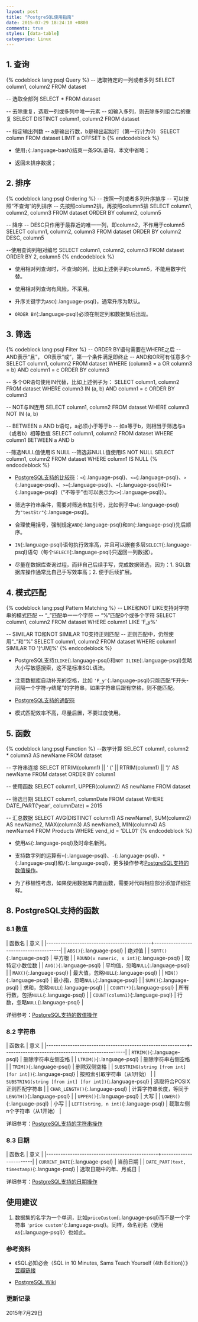 ```yaml
---
layout: post
title: "PostgreSQL使用指南"
date: 2015-07-29 18:24:10 +0800
comments: true
styles: [data-table]
categories: Linux
---
```


## 1. 查询 ##

{% codeblock lang:psql Query %}
-- 选取特定的一列或者多列
SELECT column1, column2
FROM dataset

-- 选取全部列
SELECT *
FROM dataset

-- 去除重复，选取一列或多列中唯一元素
-- 如输入多列，则去除多列组合后的重复
SELECT DISTINCT column1, column2
FROM dataset

-- 指定输出列数
-- a是输出行数，b是输出起始行（第一行计为0）
SELECT column
FROM dataset
LIMIT a OFFSET b
{% endcodeblock %}

<!--more-->

* 使用`;`{:.language-bash}结束一条SQL语句，本文中省略；

* 返回未排序数据；

## 2. 排序 ##

{% codeblock lang:psql Ordering %}
-- 按照一列或者多列升序排序
-- 可以按照“不查询”的列排序
-- 先按照column2排，再按照column5排
SELECT column1, column2, column3
FROM dataset
ORDER BY column2, column5

-- 降序
-- DESC只作用于最靠近的唯一一列，即column2，不作用于column5
SELECT column1, column2, column3
FROM dataset
ORDER BY column2 DESC, column5

--使用查询列相对编号
SELECT column1, column2, column3
FROM dataset
ORDER BY 2, column5
{% endcodeblock %}

* 使用相对列查询时，不查询的列，比如上述例子的column5，不能用数字代替。

* 使用相对列查询有风险，不采用。

* 升序关键字为`ASC`{:.language-psql}，通常升序为默认。

* `ORDER BY`{:.language-psql}必须在制定列和数据集后出现。


## 3. 筛选 ##

{% codeblock lang:psql Filter %}
-- ORDER BY语句需要在WHERE之后
-- AND表示“且”， OR表示“或”，第一个条件满足即终止
-- AND和OR可有任意多个
SELECT column1, column2
FROM dataset 
WHERE (column3 = a OR column3 = b) AND column1 = c
ORDER BY column3

-- 多个OR语句使用IN代替，比如上述例子为：
SELECT column1, column2
FROM dataset 
WHERE column3 IN (a, b) AND column1 = c
ORDER BY column3

-- NOT与IN连用
SELECT column1, column2
FROM dataset 
WHERE column3 NOT IN (a, b)

-- BETWEEN a AND b语句，a必须小于等于b
-- 如a等于b，则相当于筛选与a（或者b）相等数值
SELECT column1, column2
FROM dataset
WHERE column1 BETWEEN a AND b

--筛选NULL值使用IS NULL
--筛选非NULL值使用IS NOT NULL
SELECT column1, column2
FROM dataset
WHERE column1 IS NULL
{% endcodeblock %}

* [PostgreSQL支持的比较符](http://www.postgresql.org/docs/9.4/static/functions-comparison.html#FUNCTIONS-COMPARISON-TABLE)：`<`{:.language-psql}、`<=`{:.language-psql}、`>`{:.language-psql}、`>=`{:.language-psql}、`=`{:.language-psql}和`!=`{:.language-psql}（“不等于”也可以表示为`<>`{:.language-psql}）。

* 筛选字符串条件，需要对筛选串加引号，比如例子中`a`{:.language-psql}为`"testStr"`{:.language-psql}。

* 合理使用括号，强制规定`AND`{:.language-psql}和`OR`{:.language-psql}先后顺序。

* `IN`{:.language-psql}语句执行效率高，并且可以嵌套多层`SELECT`{:.language-psql}语句（每个`SELECT`{:.language-psql}只返回一列数据）。

* 尽量在数据库查询过程，而非自己后续手写，完成数据筛选，因为：1. SQL数据库操作通常比自己手写效率高；2. 便于后续扩展。


## 4. 模式匹配 ##

{% codeblock lang:psql Pattern Matching %}
-- LIKE和NOT LIKE支持对字符串的模式匹配
-- “_”匹配单一一个字符
-- “%”匹配0个或多个字符
SELECT column1, column2
FROM dataset
WHERE column1 LIKE 'F_y%'

-- SIMILAR TO和NOT SIMILAR TO支持正则匹配
-- 正则匹配中，仍然使用“_”和“%”
SELECT column1, column2
FROM dataset
WHERE column1 SIMILAR TO '[^JM]%'
{% endcodeblock %}

* PostgreSQL支持`ILIKE`{:.language-psql}和`NOT ILIKE`{:.language-psql}忽略大小写敏感搜索，这不是标准SQL语法。

* 注意数据库自动补充的空格，比如 `'F_y'`{:.language-psql}只能匹配“F开头-间隔一个字符-y结尾”的字符串，如果字符串后跟有空格，则不能匹配。

* [PostgreSQL支持的通配符](http://www.postgresql.org/docs/9.4/static/functions-matching.html)

* 模式匹配效率不高，尽量后置，不要过度使用。


## 5. 函数 ##

{% codeblock lang:psql Function %}
--数学计算
SELECT column1, column2 * column3 AS newName
FROM dataset

-- 字符串连接
SELECT RTRIM(column1) || ' (' || RTRIM(column1) || ')' AS newName
FROM dataset
ORDER BY column1

-- 使用函数
SELECT column1, UPPER(column2) AS newName
FROM dataset

-- 筛选日期
SELECT column1, columnDate 
FROM dataset
WHERE DATE_PART('year', columnDate) = 2015

-- 汇总数据
SELECT AVG(DISTINCT column1) AS newName1,
       SUM(column2) AS newName2,
       MAX(column3) AS newName3,
       MIN(column4) AS newName4
FROM Products 
WHERE vend_id = 'DLL01'
{% endcodeblock %}

* 使用`AS`{:.language-psql}及时命名新列。

* 支持数字列的运算有`+`{:.language-psql}、`-`{:.language-psql}、`*`{:.language-psql}和`/`{:.language-psql}，更多操作参考[PostgreSQL支持的数值操作](http://www.postgresql.org/docs/9.4/static/functions-math.html)。

* 为了移植性考虑，如果使用数据库内置函数，需要对代码相应部分添加详细注释。


## 8. PostgreSQL支持的函数 ##

### 8.1 数值 ###

| 函数名                                     | 意义                                  |
|--------------------------------------------+---------------------------------------|
| `ABS()`{:.language-psql}                   | 绝对值                                |
| `SQRT()`{:.language-psql}                  | 平方根                                |
| `ROUND(v numeric, s int)`{:.language-psql} | 取特定小数位数                        |
| `AVG()`{:.language-psql}                   | 平均值，忽略`NULL`{:.language-psql}   |
| `MAX()`{:.language-psql}                   | 最大值，忽略`NULL`{:.language-psql}   |
| `MIN()`{:.language-psql}                   | 最小指，忽略`NULL`{:.language-psql}   |
| `SUM()`{:.language-psql}                   | 求和，忽略`NULL`{:.language-psql}     |
| `COUNT(*)`{:.language-psql}                | 所有行数，包括`NULL`{:.language-psql} |
| `COUNT(column1)`{:.language-psql}          | 行数，忽略`NULL`{:.language-psql}     |

详细参考：[PostgreSQL支持的数值操作](http://www.postgresql.org/docs/9.4/static/functions-math.html)

### 8.2 字符串 ###

| 函数名                                                    | 意义                                              |
|-----------------------------------------------------------+---------------------------------------------------|
| `RTRIM()`{:.language-psql}                                | 删除字符串左侧空格                                |
| `LTRIM()`{:.language-psql}                                | 删除字符串右侧空格                                |
| `TRIM()`{:.language-psql}                                 | 删除双侧空格                                      |
| `SUBSTRING(string [from int] [for int])`{:.language-psql} | 按照索引取字符串（从1开始）                       |
| `SUBSTRING(string [from int] [for int])`{:.language-psql} | 选取符合POSIX正则匹配字符串                       |
| `CHAR_LENGTH()`{:.language-psql}                          | 计算字符串长度，等同于`LENGTH()`{:.language-psql} |
| `UPPER()`{:.language-psql}                                | 大写                                              |
| `LOWER()`{:.language-psql}                                | 小写                                              |
| `LEFT(string, n int)`{:.language-psql}                    | 截取左侧n个字符串（从1开始）                      |

详细参考：[PostgreSQL支持的字符串操作](http://www.postgresql.org/docs/9.4/static/functions-string.html)

### 8.3 日期 ###

| 函数名                                        | 意义                   |
|-----------------------------------------------+------------------------|
| `CURRENT_DATE`{:.language-psql}               | 当前日期               |
| `DATE_PART(text, timestamp)`{:.language-psql} | 选取日期中的年、月或日 |

详细参考：[PostgreSQL支持的日期操作](http://www.postgresql.org/docs/9.4/static/functions-datetime.html)

## 使用建议 ##

1. 数据集的名字为一个单词，比如`priceCustom`{:.language-psql}而不是一个字符串 `'price custom'`{:.language-psql}。同样，命名别名（使用`AS`{:.language-psql}）也如此。







### 参考资料 ###

* 《SQL必知必会（SQL in 10 Minutes, Sams Teach Yourself (4th Edition)）》[豆瓣链接](https://book.douban.com/subject/24250054/)

* [PostgreSQL Wiki](https://wiki.postgresql.org/wiki/9.1%E7%AC%AC%E5%9B%9B%E7%AB%A0) 



### 更新记录 ###

2015年7月29日

